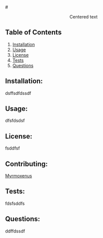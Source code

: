 #<center>Centered text</center>

## Table of Contents

1. [Installation](#installation)
2. [Usage](#usage)
3. [License](#license)
4. [Tests](#tests)
5. [Questions](#questions)

## Installation: 
dsffsdfdssdf


## Usage:
dfsfdsdsf

## License: 
fsddfsf


## Contributing: 
[Myrmoxenus](https://github.com/Myrmoxenus)


## Tests: 
fdsfsddfs


## Questions: 
ddffdssdf
